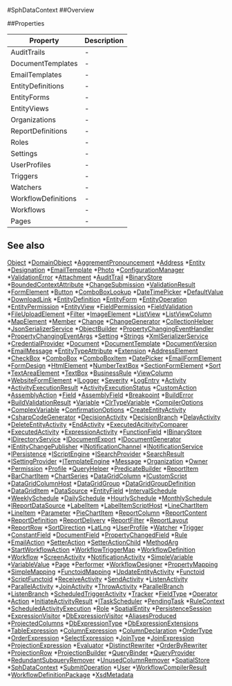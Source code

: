 #SphDataContext
##Overview



##Properties
<table class="table table-condensed table-bordered">
    <thead>
<tr>
<th>Property</th>
<th>Description</th>
</tr>
</thead>
<tbody>
<tr><td>AuditTrails</td><td> - </td></tr>
<tr><td>DocumentTemplates</td><td> - </td></tr>
<tr><td>EmailTemplates</td><td> - </td></tr>
<tr><td>EntityDefinitions</td><td> - </td></tr>
<tr><td>EntityForms</td><td> - </td></tr>
<tr><td>EntityViews</td><td> - </td></tr>
<tr><td>Organizations</td><td> - </td></tr>
<tr><td>ReportDefinitions</td><td> - </td></tr>
<tr><td>Roles</td><td> - </td></tr>
<tr><td>Settings</td><td> - </td></tr>
<tr><td>UserProfiles</td><td> - </td></tr>
<tr><td>Triggers</td><td> - </td></tr>
<tr><td>Watchers</td><td> - </td></tr>
<tr><td>WorkflowDefinitions</td><td> - </td></tr>
<tr><td>Workflows</td><td> - </td></tr>
<tr><td>Pages</td><td> - </td></tr>
</tbody></table>



## See also

[Object](Object.html)
*[DomainObject](DomainObject.html)
*[AggrementPronouncement](AggrementPronouncement.html)
*[Address](Address.html)
*[Entity](Entity.html)
*[Designation](Designation.html)
*[EmailTemplate](EmailTemplate.html)
*[Photo](Photo.html)
*[ConfigurationManager](ConfigurationManager.html)
*[ValidationError](ValidationError.html)
*[Attachment](Attachment.html)
*[AuditTrail](AuditTrail.html)
*[BinaryStore](BinaryStore.html)
*[BoundedContextAttribute](BoundedContextAttribute.html)
*[ChangeSubmission](ChangeSubmission.html)
*[ValidationResult](ValidationResult.html)
*[FormElement](FormElement.html)
*[Button](Button.html)
*[ComboBoxLookup](ComboBoxLookup.html)
*[DateTimePicker](DateTimePicker.html)
*[DefaultValue](DefaultValue.html)
*[DownloadLink](DownloadLink.html)
*[EntityDefinition](EntityDefinition.html)
*[EntityForm](EntityForm.html)
*[EntityOperation](EntityOperation.html)
*[EntityPermission](EntityPermission.html)
*[EntityView](EntityView.html)
*[FieldPermission](FieldPermission.html)
*[FieldValidation](FieldValidation.html)
*[FileUploadElement](FileUploadElement.html)
*[Filter](Filter.html)
*[ImageElement](ImageElement.html)
*[ListView](ListView.html)
*[ListViewColumn](ListViewColumn.html)
*[MapElement](MapElement.html)
*[Member](Member.html)
*[Change](Change.html)
*[ChangeGenerator](ChangeGenerator.html)
*[CollectionHelper](CollectionHelper.html)
*[JsonSerializerService](JsonSerializerService.html)
*[ObjectBuilder](ObjectBuilder.html)
*[PropertyChangingEventHandler](PropertyChangingEventHandler.html)
*[PropertyChangingEventArgs](PropertyChangingEventArgs.html)
*[Setting](Setting.html)
*[Strings](Strings.html)
*[XmlSerializerService](XmlSerializerService.html)
*[CredentialProvider](CredentialProvider.html)
*[Document](Document.html)
*[DocumentTemplate](DocumentTemplate.html)
*[DocumentVersion](DocumentVersion.html)
*[EmailMessage](EmailMessage.html)
*[EntityTypeAttribute](EntityTypeAttribute.html)
*[Extension](Extension.html)
*[AddressElement](AddressElement.html)
*[CheckBox](CheckBox.html)
*[ComboBox](ComboBox.html)
*[ComboBoxItem](ComboBoxItem.html)
*[DatePicker](DatePicker.html)
*[EmailFormElement](EmailFormElement.html)
*[FormDesign](FormDesign.html)
*[HtmlElement](HtmlElement.html)
*[NumberTextBox](NumberTextBox.html)
*[SectionFormElement](SectionFormElement.html)
*[Sort](Sort.html)
*[TextAreaElement](TextAreaElement.html)
*[TextBox](TextBox.html)
*[BusinessRule](BusinessRule.html)
*[ViewColumn](ViewColumn.html)
*[WebsiteFormElement](WebsiteFormElement.html)
*[ILogger](ILogger.html)
*[Severity](Severity.html)
*[LogEntry](LogEntry.html)
*[Activity](Activity.html)
*[ActivityExecutionResult](ActivityExecutionResult.html)
*[ActivityExecutionStatus](ActivityExecutionStatus.html)
*[CustomAction](CustomAction.html)
*[AssemblyAction](AssemblyAction.html)
*[Field](Field.html)
*[AssemblyField](AssemblyField.html)
*[Breakpoint](Breakpoint.html)
*[BuildError](BuildError.html)
*[BuildValidationResult](BuildValidationResult.html)
*[Variable](Variable.html)
*[ClrTypeVariable](ClrTypeVariable.html)
*[CompilerOptions](CompilerOptions.html)
*[ComplexVariable](ComplexVariable.html)
*[ConfirmationOptions](ConfirmationOptions.html)
*[CreateEntityActivity](CreateEntityActivity.html)
*[CsharpCodeGenerator](CsharpCodeGenerator.html)
*[DecisionActivity](DecisionActivity.html)
*[DecisionBranch](DecisionBranch.html)
*[DelayActivity](DelayActivity.html)
*[DeleteEntityActivity](DeleteEntityActivity.html)
*[EndActivity](EndActivity.html)
*[ExecutedAcitivityComparer](ExecutedAcitivityComparer.html)
*[ExecutedActivity](ExecutedActivity.html)
*[ExpressionActivity](ExpressionActivity.html)
*[FunctionField](FunctionField.html)
*[IBinaryStore](IBinaryStore.html)
*[IDirectoryService](IDirectoryService.html)
*[IDocumentExport](IDocumentExport.html)
*[IDocumentGenerator](IDocumentGenerator.html)
*[IEntityChangePublisher](IEntityChangePublisher.html)
*[INotificationChannel](INotificationChannel.html)
*[INotificationService](INotificationService.html)
*[IPersistence](IPersistence.html)
*[IScriptEngine](IScriptEngine.html)
*[ISearchProvider](ISearchProvider.html)
*[SearchResult](SearchResult.html)
*[ISettingProvider](ISettingProvider.html)
*[ITemplateEngine](ITemplateEngine.html)
*[Message](Message.html)
*[Organization](Organization.html)
*[Owner](Owner.html)
*[Permission](Permission.html)
*[Profile](Profile.html)
*[QueryHelper](QueryHelper.html)
*[PredicateBuilder](PredicateBuilder.html)
*[ReportItem](ReportItem.html)
*[BarChartItem](BarChartItem.html)
*[ChartSeries](ChartSeries.html)
*[DataGridColumn](DataGridColumn.html)
*[ICustomScript](ICustomScript.html)
*[DataGridColumnHost](DataGridColumnHost.html)
*[DataGridGroup](DataGridGroup.html)
*[DataGridGroupDefinition](DataGridGroupDefinition.html)
*[DataGridItem](DataGridItem.html)
*[DataSource](DataSource.html)
*[EntityField](EntityField.html)
*[IntervalSchedule](IntervalSchedule.html)
*[WeeklySchedule](WeeklySchedule.html)
*[DailySchedule](DailySchedule.html)
*[HourlySchedule](HourlySchedule.html)
*[MonthlySchedule](MonthlySchedule.html)
*[IReportDataSource](IReportDataSource.html)
*[LabelItem](LabelItem.html)
*[LabelItemScriptHost](LabelItemScriptHost.html)
*[LineChartItem](LineChartItem.html)
*[LineItem](LineItem.html)
*[Parameter](Parameter.html)
*[PieChartItem](PieChartItem.html)
*[ReportColumn](ReportColumn.html)
*[ReportContent](ReportContent.html)
*[ReportDefinition](ReportDefinition.html)
*[ReportDelivery](ReportDelivery.html)
*[ReportFilter](ReportFilter.html)
*[ReportLayout](ReportLayout.html)
*[ReportRow](ReportRow.html)
*[SortDirection](SortDirection.html)
*[LatLng](LatLng.html)
*[UserProfile](UserProfile.html)
*[Watcher](Watcher.html)
*[Trigger](Trigger.html)
*[ConstantField](ConstantField.html)
*[DocumentField](DocumentField.html)
*[PropertyChangedField](PropertyChangedField.html)
*[Rule](Rule.html)
*[EmailAction](EmailAction.html)
*[SetterAction](SetterAction.html)
*[SetterActionChild](SetterActionChild.html)
*[MethodArg](MethodArg.html)
*[StartWorkflowAction](StartWorkflowAction.html)
*[WorkflowTriggerMap](WorkflowTriggerMap.html)
*[WorkflowDefinition](WorkflowDefinition.html)
*[Workflow](Workflow.html)
*[ScreenActivity](ScreenActivity.html)
*[NotificationActivity](NotificationActivity.html)
*[SimpleVariable](SimpleVariable.html)
*[VariableValue](VariableValue.html)
*[Page](Page.html)
*[Performer](Performer.html)
*[WorkflowDesigner](WorkflowDesigner.html)
*[PropertyMapping](PropertyMapping.html)
*[SimpleMapping](SimpleMapping.html)
*[FunctoidMapping](FunctoidMapping.html)
*[UpdateEntityActivity](UpdateEntityActivity.html)
*[Functoid](Functoid.html)
*[ScriptFunctoid](ScriptFunctoid.html)
*[ReceiveActivity](ReceiveActivity.html)
*[SendActivity](SendActivity.html)
*[ListenActivity](ListenActivity.html)
*[ParallelActivity](ParallelActivity.html)
*[JoinActivity](JoinActivity.html)
*[ThrowActivity](ThrowActivity.html)
*[ParallelBranch](ParallelBranch.html)
*[ListenBranch](ListenBranch.html)
*[ScheduledTriggerActivity](ScheduledTriggerActivity.html)
*[Tracker](Tracker.html)
*[FieldType](FieldType.html)
*[Operator](Operator.html)
*[Action](Action.html)
*[InitiateActivityResult](InitiateActivityResult.html)
*[ITaskScheduler](ITaskScheduler.html)
*[PendingTask](PendingTask.html)
*[RuleContext](RuleContext.html)
*[ScheduledActivityExecution](ScheduledActivityExecution.html)
*[Role](Role.html)
*[SpatialEntity](SpatialEntity.html)
*[PersistenceSession](PersistenceSession.html)
*[ExpressionVisitor](ExpressionVisitor.html)
*[DbExpressionVisitor](DbExpressionVisitor.html)
*[AliasesProduced](AliasesProduced.html)
*[ProjectedColumns](ProjectedColumns.html)
*[DbExpressionType](DbExpressionType.html)
*[DbExpressionExtensions](DbExpressionExtensions.html)
*[TableExpression](TableExpression.html)
*[ColumnExpression](ColumnExpression.html)
*[ColumnDeclaration](ColumnDeclaration.html)
*[OrderType](OrderType.html)
*[OrderExpression](OrderExpression.html)
*[SelectExpression](SelectExpression.html)
*[JoinType](JoinType.html)
*[JoinExpression](JoinExpression.html)
*[ProjectionExpression](ProjectionExpression.html)
*[Evaluator](Evaluator.html)
*[DistinctRewriter](DistinctRewriter.html)
*[OrderByRewriter](OrderByRewriter.html)
*[ProjectionRow](ProjectionRow.html)
*[ProjectionBuilder](ProjectionBuilder.html)
*[QueryBinder](QueryBinder.html)
*[QueryProvider](QueryProvider.html)
*[RedundantSubqueryRemover](RedundantSubqueryRemover.html)
*[UnusedColumnRemover](UnusedColumnRemover.html)
*[SpatialStore](SpatialStore.html)
*[SphDataContext](SphDataContext.html)
*[SubmitOperation](SubmitOperation.html)
*[User](User.html)
*[WorkflowCompilerResult](WorkflowCompilerResult.html)
*[WorkflowDefinitionPackage](WorkflowDefinitionPackage.html)
*[XsdMetadata](XsdMetadata.html)
